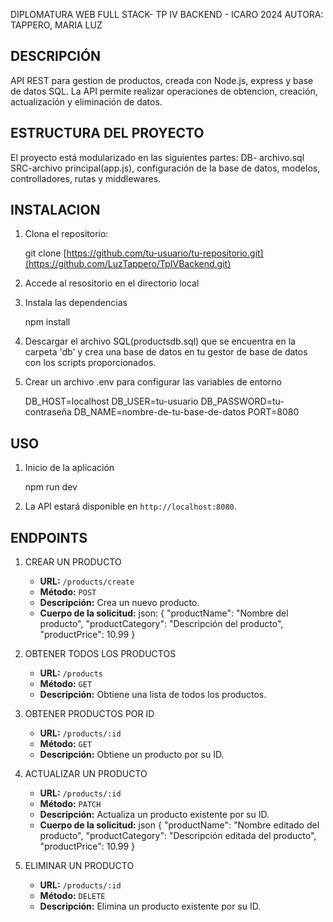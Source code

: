 DIPLOMATURA WEB FULL STACK- TP IV BACKEND - ICARO 2024
AUTORA: TAPPERO, MARIA LUZ

## DESCRIPCIÓN

API REST para gestion de productos, creada con Node.js, express y base de datos SQL. La API permite realizar operaciones de obtencion, creación, actualización y eliminación de datos.

## ESTRUCTURA DEL PROYECTO

El proyecto está modularizado en las siguientes partes:
DB- archivo.sql
SRC-archivo principal(app.js), configuración de la base de datos, modelos, controlladores, rutas y middlewares.

## INSTALACION

1. Clona el repositorio:

   git clone [https://github.com/tu-usuario/tu-repositorio.git](https://github.com/LuzTappero/TpIVBackend.git)

2. Accede al resositorio en el directorio local
3. Instala las dependencias

   npm install

4. Descargar el archivo SQL(productsdb.sql) que se encuentra en la carpeta 'db' y crea una base de datos en tu gestor de base de datos con los scripts proporcionados.

5. Crear un archivo .env para configurar las variables de entorno

   DB_HOST=localhost
   DB_USER=tu-usuario
   DB_PASSWORD=tu-contraseña
   DB_NAME=nombre-de-tu-base-de-datos
   PORT=8080

## USO

1. Inicio de la aplicación

   npm run dev

2. La API estará disponible en `http://localhost:8080`.

## ENDPOINTS

1. CREAR UN PRODUCTO
   - **URL:** `/products/create`
   - **Método:** `POST`
   - **Descripción:** Crea un nuevo producto.
   - **Cuerpo de la solicitud:**
     json:
     {
     "productName": "Nombre del producto",
     "productCategory": "Descripción del producto",
     "productPrice": 10.99
     }
2. OBTENER TODOS LOS PRODUCTOS

   - **URL:** `/products`
   - **Método:** `GET`
   - **Descripción:** Obtiene una lista de todos los productos.

3. OBTENER PRODUCTOS POR ID

   - **URL:** `/products/:id`
   - **Método:** `GET`
   - **Descripción:** Obtiene un producto por su ID.

4. ACTUALIZAR UN PRODUCTO

   - **URL:** `/products/:id`
   - **Método:** `PATCH`
   - **Descripción:** Actualiza un producto existente por su ID.
   - **Cuerpo de la solicitud:**
     json
     {
     "productName": "Nombre editado del producto",
     "productCategory": "Descripción editada del producto",
     "productPrice": 10.99
     }

5. ELIMINAR UN PRODUCTO
   - **URL:** `/products/:id`
   - **Método:** `DELETE`
   - **Descripción:** Elimina un producto existente por su ID.

